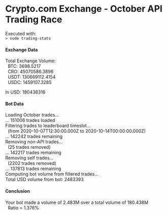# Crypto.com Exchange - October API Trading Race

Executed with:  
`> node trading-stats`

#### Exchange Data

Total Exchange Volume:\
  BTC: 3698.5217\
  CRO: 45070586.3896\
  USDT: 130669112.4154\
  USDC: 1459107.3285

In USD: 180438316

#### Bot Data

Loading October trades...  
... 151006 trades loaded  
Filtering trades to leaderboard timeslot...  
  (from 2020-10-07T12:30:00.000Z to 2020-10-14T00:00:00.000Z)  
... 142242 trades remaining  
Removing non-API trades...  
  (25 trades removed)  
... 142217 trades remaining  
Removing self trades...  
  (2202 trades removed)  
... 137813 trades remaining  
Computing bot volume from filtered trades...  
Total USD volume from bot: 2483393  

#### Conclusion

Your bot made a volume of 2.483M over a total volume of 180.438M  
  Ratio = 1.376%
